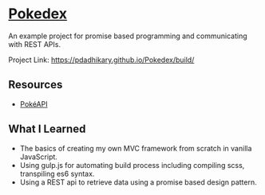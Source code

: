 # [Pokedex](https://pdadhikary.github.io/Pokedex/build/)

An example project for promise based programming and communicating with REST APIs.

Project Link: https://pdadhikary.github.io/Pokedex/build/

## Resources
- [PokéAPI](https://pokeapi.co/)

## What I Learned

- The basics of creating my own MVC framework from scratch in vanilla JavaScript.
- Using gulp.js for automating build process including compiling scss, transpiling es6 syntax.
- Using a REST api to retrieve data using a promise based design pattern.
